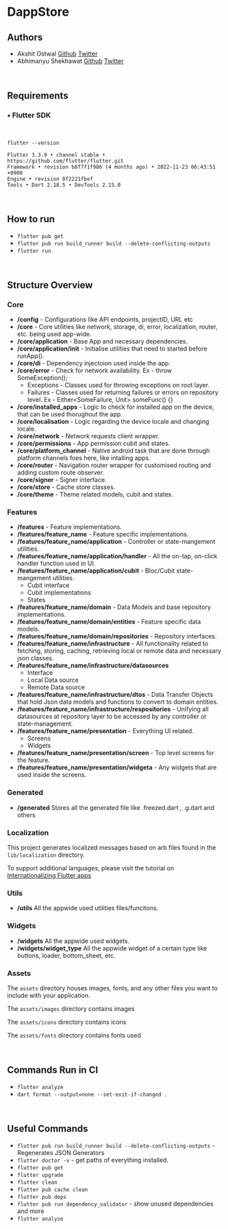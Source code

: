 # DappStore

## Authors

- Akshit Ostwal [Github](https://github.com/AkshitOstwal) [Twitter](https://twitter.com/Akshitostwal)
- Abhimanyu Shekhawat [Github](https://github.com/abhimanyu121) [Twitter](https://twitter.com/sokkkkaaa)

<br>

## Requirements

### • Flutter SDK

<br>

```
flutter --version
```

```
Flutter 3.3.9 • channel stable • https://github.com/flutter/flutter.git
Framework • revision b8f7f1f986 (4 months ago) • 2022-11-23 06:43:51 +0900
Engine • revision 8f2221fbef
Tools • Dart 2.18.5 • DevTools 2.15.0
```

<br>

## How to run

- `flutter pub get`
- `flutter pub run build_runner build --delete-conflicting-outputs`
- `flutter run`

<br>

## Structure Overview

### Core

- **/config** - Configurations like API endpoints, projectID, URL etc
- **/core** - Core utilities like network, storage, di, error, localization, router, etc. being used app-wide.
- **/core/application** - Base App and necessary dependencies.
- **/core/application/init** - Initialise utilities that need to started before runApp().
- **/core/di** - Dependency injectoion used inside the app.
- **/core/error** - Check for network availability. Ex - throw SomeException();
  - Exceptions - Classes used for throwing exceptions on root layer.
  - Failures - Classes used for returning failures or errors on repository level. Ex - Either<SomeFailure, Unit> someFunc() {}
- **/core/installed_apps** - Logic to check for installed app on the device, that can be used thorughout the app.
- **/core/localisation** - Logic regarding the device locale and changing locale.
- **/core/network** - Network requests client wrapper.
- **/core/permissions** - App permission cubit and states.
- **/core/platform_channel** - Native android task that are done through platform channels foes here, like intalling apps.
- **/core/router** - Navigation router wrapper for customised routing and adding custom route observer.
- **/core/signer** - Signer interface.
- **/core/store** - Cache store classes.
- **/core/theme** - Theme related models, cubit and states.

### Features

- **/features** - Feature implementations.
- **/features/feature_name** - Feature specific implementations.
- **/features/feature_name/application** - Controller or state-mangement utilities.
- **/features/feature_name/application/handler** - All the on-tap, on-click handler function used in UI.
- **/features/feature_name/application/cubit** - Bloc/Cubit state-mangement utilities.
  - Cubit interface
  - Cubit implementations
  - States
- **/features/feature_name/domain** - Data Models and base repository implementations.
- **/features/feature_name/domain/entities** - Feature specific data models.
- **/features/feature_name/domain/repositories** - Repository interfaces.
- **/features/feature_name/infrastructure** - All functionality related to fetching, storing, caching, retrieving local or remote data and necessary json classes.
- **/features/feature_name/infrastructure/datasources**
  - Interface
  - Local Data source
  - Remote Data source
- **/features/feature_name/infrastructure/dtos** - Data Transfer Objects that hold Json data models and functions to convert to domain entities.
- **/features/feature_name/infrastructure/respositories** - Unifying all datasources at repository layer to be accessed by any controller or state-management.
- **/features/feature_name/presentation** - Everything UI related.
  - Screens
  - Widgets
- **/features/feature_name/presentation/screen** - Top level screens for the feature.
- **/features/feature_name/presentation/widgeta** - Any widgets that are used inside the screens.

### Generated

- **/generated** Stores all the generated file like .freezed.dart , .g.dart and others

### Localization

This project generates localized messages based on arb files found in
the `lib/localization` directory.

To support additional languages, please visit the tutorial on
[Internationalizing Flutter
apps](https://flutter.dev/docs/development/accessibility-and-localization/internationalization)

### Utils

- **/utils** All the appwide used utilities files/funcitons.

### Widgets

- **/widgets** All the appwide used widgets.
- **/widgets/widget_type** All the appwide widget of a certain type like buttons, loader, bottom_sheet, etc.

### Assets

The `assets` directory houses images, fonts, and any other files you want to
include with your application.

The `assets/images` directory contains images

The `assets/icons` directory contains icons

The `assets/fonts` directory contains fonts used

<br>

## Commands Run in CI

- `flutter analyze`
- `dart format --output=none --set-exit-if-changed .`

<br>

## Useful Commands

- `flutter pub run build_runner build --delete-conflicting-outputs` - Regenerates JSON Generators
- `flutter doctor -v` - get paths of everything installed.
- `flutter pub get`
- `flutter upgrade`
- `flutter clean`
- `flutter pub cache clean`
- `flutter pub deps`
- `flutter pub run dependency_validator` - show unused dependencies and more
- `flutter analyze`
